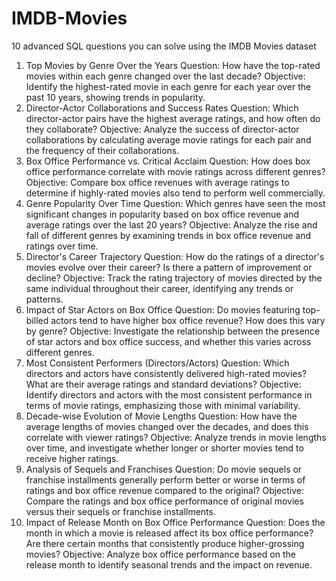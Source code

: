 # IMDB-Movies
10 advanced SQL questions you can solve using the IMDB Movies dataset

1. Top Movies by Genre Over the Years
  Question: How have the top-rated movies within each genre changed over the last decade?
  Objective: Identify the highest-rated movie in each genre for each year over the past 10 years, showing trends in popularity.
2. Director-Actor Collaborations and Success Rates
Question: Which director-actor pairs have the highest average ratings, and how often do they collaborate?
Objective: Analyze the success of director-actor collaborations by calculating average movie ratings for each pair and the frequency of their collaborations.
3. Box Office Performance vs. Critical Acclaim
Question: How does box office performance correlate with movie ratings across different genres?
Objective: Compare box office revenues with average ratings to determine if highly-rated movies also tend to perform well commercially.
4. Genre Popularity Over Time
Question: Which genres have seen the most significant changes in popularity based on box office revenue and average ratings over the last 20 years?
Objective: Analyze the rise and fall of different genres by examining trends in box office revenue and ratings over time.
5. Director's Career Trajectory
Question: How do the ratings of a director's movies evolve over their career? Is there a pattern of improvement or decline?
Objective: Track the rating trajectory of movies directed by the same individual throughout their career, identifying any trends or patterns.
6. Impact of Star Actors on Box Office
Question: Do movies featuring top-billed actors tend to have higher box office revenue? How does this vary by genre?
Objective: Investigate the relationship between the presence of star actors and box office success, and whether this varies across different genres.
7. Most Consistent Performers (Directors/Actors)
Question: Which directors and actors have consistently delivered high-rated movies? What are their average ratings and standard deviations?
Objective: Identify directors and actors with the most consistent performance in terms of movie ratings, emphasizing those with minimal variability.
8. Decade-wise Evolution of Movie Lengths
Question: How have the average lengths of movies changed over the decades, and does this correlate with viewer ratings?
Objective: Analyze trends in movie lengths over time, and investigate whether longer or shorter movies tend to receive higher ratings.
9. Analysis of Sequels and Franchises
Question: Do movie sequels or franchise installments generally perform better or worse in terms of ratings and box office revenue compared to the original?
Objective: Compare the ratings and box office performance of original movies versus their sequels or franchise installments.
10. Impact of Release Month on Box Office Performance
Question: Does the month in which a movie is released affect its box office performance? Are there certain months that consistently produce higher-grossing movies?
Objective: Analyze box office performance based on the release month to identify seasonal trends and the impact on revenue.
